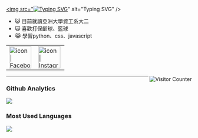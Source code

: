 <a href="https://git.io/typing-svg"><img src="<a href="https://git.io/typing-svg"><img src="https://readme-typing-svg.herokuapp.com?font=Fira+Code&pause=1000&color=F7B928&background=FFF0EB00&center=%E9%8C%AF%E8%AA%A4%E7%9A%84&vCenter=%E9%8C%AF%E8%AA%A4%E7%9A%84&repeat=%E7%9C%9F%E7%9A%84&width=435&lines=welcome+to+my+github" alt="Typing SVG" /></a>" alt="Typing SVG" /></a>
- 😺 目前就讀亞洲大學資工系大二 
- 🙀 喜歡打保齡球、籃球
- 😹 學習python、css、javascript

<table>
  <tbody>
    <tr>
      <td><a href="https://www.facebook.com/profile.php?id=100003832682807"><img align="left" src="https://user-images.githubusercontent.com/8935531/161361100-1fe2b952-4a79-48ec-8646-58f1f4f9738c.gif" alt="icon | Facebook" width="60"/></a></td>
      <td><a href="https://www.instagram.com/ming_junzzzzz/"><img align="left" src="https://user-images.githubusercontent.com/8935531/161361084-a010cae7-5b98-4d09-a189-03862dc6e86e.gif" alt="icon | Instagram" width="60"/></a></td>
  </tbody>
 </table>
 <img align="right" alt="Visitor Counter" src="https://komarev.com/ghpvc/?username=kkk0324&style=flat-square&&label=Profile+Views&color=50A1FF">

---

### Github Analytics
<a href="https://github.com/kkk0324">
  <img src="https://github-readme-stats.vercel.app/api?username=kkk0324&count_private=true&show_icons=true&include_all_commits=true" />
</a>

### Most Used Languages
<a href="https://github.com/kkk0324">
  <img src="https://github-readme-stats.vercel.app/api/top-langs/?username=kkk0324&layout=compact&hide=HTML,CSS,Stylus,CoffeeScript,EJS&langs_count=10" />
</a>
